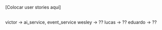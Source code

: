 [Colocar user stories aqui]

\
victor -> ai_service, event_service
wesley -> ??
lucas -> ??
eduardo -> ??

